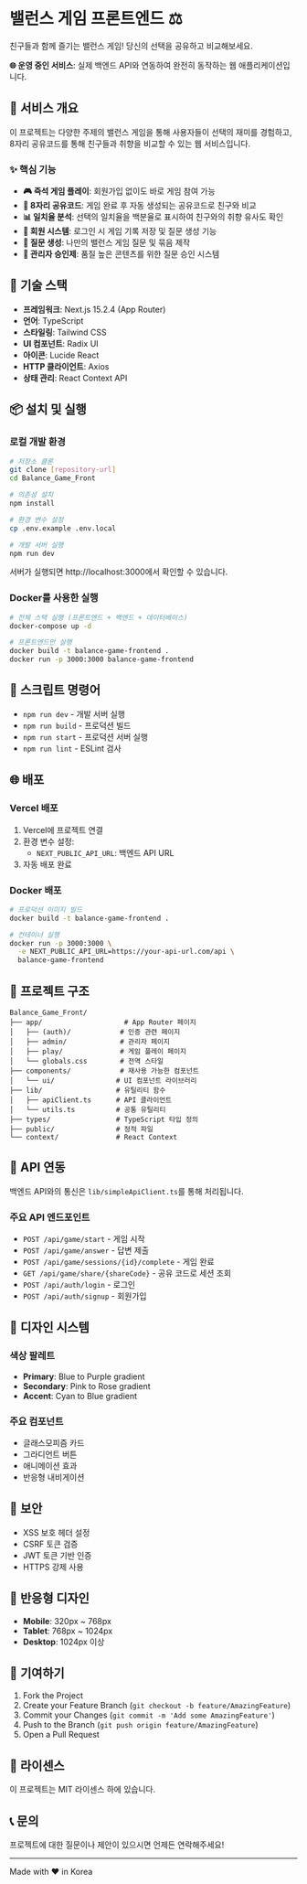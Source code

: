 # 밸런스 게임 프론트엔드 ⚖️

친구들과 함께 즐기는 밸런스 게임! 당신의 선택을 공유하고 비교해보세요.

**🌐 운영 중인 서비스**: 실제 백엔드 API와 연동하여 완전히 동작하는 웹 애플리케이션입니다.

## 🎯 서비스 개요

이 프로젝트는 다양한 주제의 밸런스 게임을 통해 사용자들이 선택의 재미를 경험하고, 8자리 공유코드를 통해 친구들과 취향을 비교할 수 있는 웹 서비스입니다.

### ✨ 핵심 기능

- **🎮 즉석 게임 플레이**: 회원가입 없이도 바로 게임 참여 가능
- **🔗 8자리 공유코드**: 게임 완료 후 자동 생성되는 공유코드로 친구와 비교
- **📊 일치율 분석**: 선택의 일치율을 백분율로 표시하여 친구와의 취향 유사도 확인
- **👤 회원 시스템**: 로그인 시 게임 기록 저장 및 질문 생성 기능
- **🎨 질문 생성**: 나만의 밸런스 게임 질문 및 묶음 제작
- **👑 관리자 승인제**: 품질 높은 콘텐츠를 위한 질문 승인 시스템

## 🚀 기술 스택

- **프레임워크**: Next.js 15.2.4 (App Router)
- **언어**: TypeScript
- **스타일링**: Tailwind CSS
- **UI 컴포넌트**: Radix UI
- **아이콘**: Lucide React
- **HTTP 클라이언트**: Axios
- **상태 관리**: React Context API

## 📦 설치 및 실행

### 로컬 개발 환경

```bash
# 저장소 클론
git clone [repository-url]
cd Balance_Game_Front

# 의존성 설치
npm install

# 환경 변수 설정
cp .env.example .env.local

# 개발 서버 실행
npm run dev
```

서버가 실행되면 http://localhost:3000에서 확인할 수 있습니다.

### Docker를 사용한 실행

```bash
# 전체 스택 실행 (프론트엔드 + 백엔드 + 데이터베이스)
docker-compose up -d

# 프론트엔드만 실행
docker build -t balance-game-frontend .
docker run -p 3000:3000 balance-game-frontend
```

## 🔧 스크립트 명령어

- `npm run dev` - 개발 서버 실행
- `npm run build` - 프로덕션 빌드
- `npm run start` - 프로덕션 서버 실행
- `npm run lint` - ESLint 검사

## 🌐 배포

### Vercel 배포

1. Vercel에 프로젝트 연결
2. 환경 변수 설정:
   - `NEXT_PUBLIC_API_URL`: 백엔드 API URL
3. 자동 배포 완료

### Docker 배포

```bash
# 프로덕션 이미지 빌드
docker build -t balance-game-frontend .

# 컨테이너 실행
docker run -p 3000:3000 \
  -e NEXT_PUBLIC_API_URL=https://your-api-url.com/api \
  balance-game-frontend
```

## 📁 프로젝트 구조

```
Balance_Game_Front/
├── app/                    # App Router 페이지
│   ├── (auth)/            # 인증 관련 페이지
│   ├── admin/             # 관리자 페이지
│   ├── play/              # 게임 플레이 페이지
│   └── globals.css        # 전역 스타일
├── components/            # 재사용 가능한 컴포넌트
│   └── ui/               # UI 컴포넌트 라이브러리
├── lib/                  # 유틸리티 함수
│   ├── apiClient.ts      # API 클라이언트
│   └── utils.ts          # 공통 유틸리티
├── types/                # TypeScript 타입 정의
├── public/               # 정적 파일
└── context/              # React Context
```

## 🔗 API 연동

백엔드 API와의 통신은 `lib/simpleApiClient.ts`를 통해 처리됩니다.

### 주요 API 엔드포인트

- `POST /api/game/start` - 게임 시작
- `POST /api/game/answer` - 답변 제출
- `POST /api/game/sessions/{id}/complete` - 게임 완료
- `GET /api/game/share/{shareCode}` - 공유 코드로 세션 조회
- `POST /api/auth/login` - 로그인
- `POST /api/auth/signup` - 회원가입

## 🎨 디자인 시스템

### 색상 팔레트
- **Primary**: Blue to Purple gradient
- **Secondary**: Pink to Rose gradient
- **Accent**: Cyan to Blue gradient

### 주요 컴포넌트
- 글래스모피즘 카드
- 그라디언트 버튼
- 애니메이션 효과
- 반응형 내비게이션

## 🔐 보안

- XSS 보호 헤더 설정
- CSRF 토큰 검증
- JWT 토큰 기반 인증
- HTTPS 강제 사용

## 📱 반응형 디자인

- **Mobile**: 320px ~ 768px
- **Tablet**: 768px ~ 1024px
- **Desktop**: 1024px 이상

## 🤝 기여하기

1. Fork the Project
2. Create your Feature Branch (`git checkout -b feature/AmazingFeature`)
3. Commit your Changes (`git commit -m 'Add some AmazingFeature'`)
4. Push to the Branch (`git push origin feature/AmazingFeature`)
5. Open a Pull Request

## 📄 라이센스

이 프로젝트는 MIT 라이센스 하에 있습니다.

## 📞 문의

프로젝트에 대한 질문이나 제안이 있으시면 언제든 연락해주세요!

---

Made with ❤️ in Korea